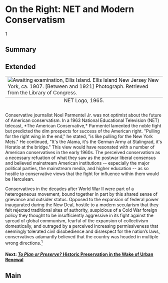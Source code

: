 
# On the Right: NET and Modern Conservatism

1

## Summary

## Extended
<table class="NET">
  <caption align="bottom" class="exhibit-caption">NET Logo, 1965.</caption>
  <tr><td><img src="https://s3.amazonaws.com/americanarchive.org/exhibits/ellisisland.png" alt="Awaiting examination, Ellis Island. Ellis Island New Jersey New York, ca. 1907. [Between and 1921] Photograph. Retrieved from the Library of Congress."/></td></tr>
</table>
Conservative journalist Noel Parmentel Jr. was not optimist about the future of American conservatism. In a 1963 National Educational Television (NET) telecast, *The American Conservative,* Parmentel lamented the noble fight but predicted the dim prospects for success of the American right. "Pulling for the right wing in the end," he stated, "is like pulling for the New York Mets." He continued, "It's the Alama, it's the German Army at Stalingrad, it's Horatio at the bridge." This view would have resonated with a number of American conservatives in the early 1960s. The perceived conservatism as a necessary refuation of what they saw as the postwar liberal consensus and believed mainstream American institutions -- especially the major political parties, the mainstream media, and higher education -- as so hostile to conservative views that the fight for influence within them would be Herculean. 


Conservatives in the decades after World War II were part of a heterogeneous movement, bound together in part by this shared sense of grievance and outsider status. Opposed to the expansion of federal power inaugurated during the New Deal, hostile to a modern secularism that they felt rejected traditional sites of authority, suspicious of a Cold War foreign policy they thought to be insufficiently aggressive in its fight against the spread of global communism, fearful of the expansion of collectivism domestically, and outraged by a perceived increasing permissiveness that seemingly tolerated civil disobedience and disrespect for the nation’s laws, conservatives adamantly believed that the country was headed in multiple wrong directions.[<sup>1</sup>](/exhibits/conservatism/notes#1) 






#### Next: [*To Plan or Preserve?* Historic Preservation in the Wake of Urban Renewal](/exhibits/historic-preservation/urban-renewal)

## Main

